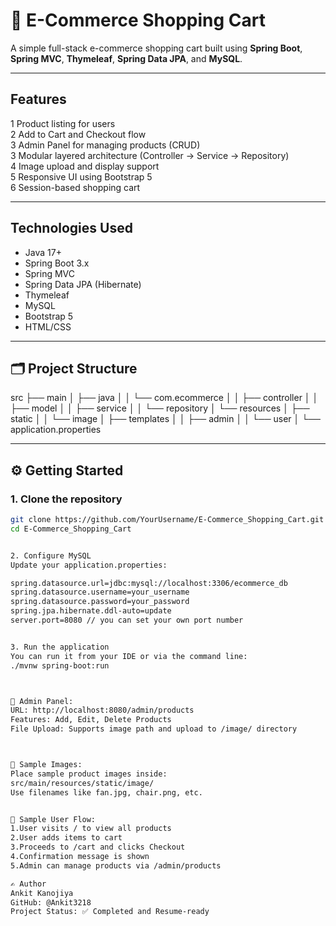 # 🛒 E-Commerce Shopping Cart

A simple full-stack e-commerce shopping cart built using **Spring Boot**, **Spring MVC**, **Thymeleaf**, **Spring Data JPA**, and **MySQL**.

---

##  Features

1 Product listing for users  
2 Add to Cart and Checkout flow  
3 Admin Panel for managing products (CRUD)  
3 Modular layered architecture (Controller → Service → Repository)  
4 Image upload and display support  
5 Responsive UI using Bootstrap 5  
6 Session-based shopping cart

---

## Technologies Used

- Java 17+
- Spring Boot 3.x
- Spring MVC
- Spring Data JPA (Hibernate)
- Thymeleaf
- MySQL
- Bootstrap 5
- HTML/CSS

---

## 🗂 Project Structure

src
├── main
│ ├── java
│ │ └── com.ecommerce
│ │ ├── controller
│ │ ├── model
│ │ ├── service
│ │ └── repository
│ └── resources
│ ├── static
│ │ └── image
│ ├── templates
│ │ ├── admin
│ │ └── user
│ └── application.properties




---

## ⚙ Getting Started

### 1. Clone the repository

```bash
git clone https://github.com/YourUsername/E-Commerce_Shopping_Cart.git
cd E-Commerce_Shopping_Cart


2. Configure MySQL
Update your application.properties:

spring.datasource.url=jdbc:mysql://localhost:3306/ecommerce_db
spring.datasource.username=your_username
spring.datasource.password=your_password
spring.jpa.hibernate.ddl-auto=update
server.port=8080 // you can set your own port number


3. Run the application
You can run it from your IDE or via the command line:
./mvnw spring-boot:run



🔐 Admin Panel:
URL: http://localhost:8080/admin/products
Features: Add, Edit, Delete Products
File Upload: Supports image path and upload to /image/ directory



📁 Sample Images:
Place sample product images inside:
src/main/resources/static/image/
Use filenames like fan.jpg, chair.png, etc.


🧪 Sample User Flow:
1.User visits / to view all products
2.User adds items to cart
3.Proceeds to /cart and clicks Checkout
4.Confirmation message is shown
5.Admin can manage products via /admin/products

✍️ Author
Ankit Kanojiya
GitHub: @Ankit3218
Project Status: ✅ Completed and Resume-ready









